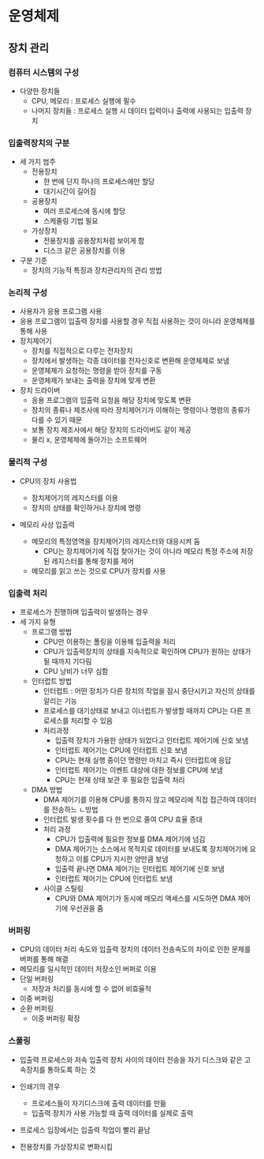 # 운영체제

## 장치 관리

### 컴퓨터 시스템의 구성

- 다양한 장치들
  - CPU, 메모리 : 프로세스 실행에 필수
  - 나머지 장치들 : 프로세스 실행 시 데이터 입력이나 출력에 사용되는 입출력 장치

### 입출력장치의 구분

- 세 가지 범주
  - 전용장치
    - 한 번에 단지 하나의 프로세스에만 할당
    - 대기시간이 길어짐
  - 공용장치
    - 여러 프로세스에 동시에 할당
    - 스케줄링 기법 필요
  - 가상장치
    - 전용장치를 공용장치처럼 보이게 함
    - 디스크 같은 공용장치를 이용
- 구분 기준
  - 장치의 기능적 특징과 장치관리자의 관리 방법

### 논리적 구성

- 사용자가 응용 프로그램 사용
- 응용 프로그램이 입출력 장치를 사용할 경우 직접 사용하는 것이 아니라 운영체제를 통해 사용
- 장치제어기
  - 장치를 직접적으로 다루는 전자장치
  - 장치에서 발생하는 각종 데이터를 전자신호로 변환해 운영체제로 보냄
  - 운영체제가 요청하는 명령을 받아 장치를 구동
  - 운영체제가 보내는 출력을 장치에 맞게 변환
- 장치 드라이버
  - 응용 프로그램의 입출력 요청을 해당 장치에 맞도록 변환
  - 장치의 종류나 제조사에 따라 장치제어기가 이해하는 명령이나 명령의 종류가 다를 수 있기 때문
  - 보통 장치 제조사에서 해당 장치의 드라이버도 같이 제공
  - 물리 x, 운영체제에 돌아가는 소프트웨어

### 물리적 구성

- CPU의 장치 사용법
  - 장치제어기의 레지스터를 이용
  - 장치의 상태를 확인하거나 장치에 명령

- 메모리 사상 입출력
  - 메모리의 특정영역을 장치제어기의 레지스터와 대응시켜 둠
    - CPU는 장치제어기에 직접 찾아가는 것이 아니라 메모리 특정 주소에 저장된 레지스터를 통해 장치를 제어
  - 메모리를 읽고 쓰는 것으로 CPU가 장치를 사용

### 입출력 처리

- 프로세스가 진행하며 입출력이 발생하는 경우
- 세 가지 유형
  - 프로그램 방법
    - CPU만 이용하는 폴링을 이용해 입출력을 처리
    - CPU가 입출력장치의 상태를 지속적으로 확인하며 CPU가 원하는 상태가 될 때까지 기다림
    - CPU 낭비가 너무 심함
  - 인터럽트 방법
    - 인터럽트 : 어떤 장치가 다른 장치의 작업을 잠시 중단시키고 자신의 상태를 알리는 기능
    - 프로세스를 대기상태로 보내고 이너럽트가 발생할 때까지 CPU는 다른 프로세스를 처리할 수 있음
    - 처리과정
      - 입출력 장치가 가용한 상태가 되었다고 인터럽트 제어기에 신호 보냄
      - 인터럽트 제어기는 CPU에 인터럽트 신호 보냄
      - CPU는 현재 실행 중이던 명령만 마치고 즉시 인터럽트에 응답
      - 인터럽트 제어기는 이벤트 대상에 대한 정보를 CPU에 보냄
      - CPU는 현재 상태 보관 후 필요한 입출력 처리
  - DMA 방법
    - DMA 제어기를 이용해 CPU를 통하지 않고 메모리에 직접 접근하여 데이터를 전송하느 ㄴ방법
    - 인터럽트 발생 횟수를 다 한 번으로 줄여 CPU 효율 증대
    - 처리 과정
      - CPU가 입출력에 필요한 정보를 DMA 제어기에 넘김
      - DMA 제어기는 소스에서 목적지로 데이터를 보내도록 장치제어기에 요청하고 이를 CPU가 지시한 양만큼 보냄
      - 입출력 끝나면 DMA 제어기는 인터럽트 제어기에 신호 보냄
      - 인터럽트 제어기는 CPU에 인터럽트 보냄
    - 사이클 스틸링
      - CPU와 DMA 제어기가 동시에 메모리 액세스를 시도하면 DMA 제어기에 우선권을 줌

### 버퍼링

- CPU의 데이터 처리 속도와 입출력 장치의 데이터 전송속도의 차이로 인한 문제를 버퍼를 통해 해결
- 메모리를 일시적인 데이터 저장소인 버퍼로 이용
- 단일 버퍼링
  - 저장과 처리를 동시에 할 수 없어 비효율적
- 이중 버퍼링
- 순환 버퍼링
  - 이중 버퍼링 확장

### 스풀링

- 입출력 프로세스와 저속 입출력 장치 사이의 데이터 전송을 자기 디스크와 같은 고속장치를 통하도록 하는 것

- 인쇄기의 경우

  - 프로세스들이 자기디스크에 출력 데이터를 만듦
  - 입출력 장치가 사용 가능할 때 출력 데이터를 실제로 출력

- 프로세스 입장에서는 입출력 작업이 빨리 끝남

- 전용장치를 가상장치로 변화시킴

  
